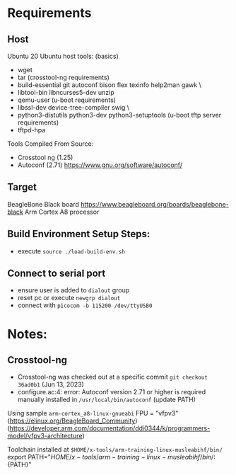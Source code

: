 # Requirements

## Host
Ubuntu 20
Ubuntu host tools:
 (basics)
- wget
- tar
 (crosstool-ng requirements)
- build-essential git autoconf bison flex texinfo help2man gawk \
- libtool-bin libncurses5-dev unzip
- qemu-user
  (u-boot requirements)
- libssl-dev device-tree-compiler swig \
- python3-distutils python3-dev python3-setuptools
  (u-boot tftp server requirements)
- tftpd-hpa


Tools Compiled From Source:
- Crosstool ng (1.25)
- Autoconf (2.71) https://www.gnu.org/software/autoconf/


## Target
BeagleBone Black board https://www.beagleboard.org/boards/beaglebone-black
Arm Cortex A8 processor


## Build Environment Setup Steps:
- execute `source ./load-build-env.sh`

## Connect to serial port
- ensure user is added to `dialout` group
- reset pc or execute `newgrp dialout`
- connect with `picocom -b 115200 /dev/ttyUSB0`

# Notes:
## Crosstool-ng
- Crosstool-ng was checked out at a specific commit `git checkout 36ad0b1` (Jun 13, 2023)
- configure.ac:4: error: Autoconf version 2.71 or higher is required
    manually installed in `/usr/local/bin/autoconf` (update PATH)

Using sample `arm-cortex_a8-linux-gnueabi`
    FPU = "vfpv3" (https://elinux.org/BeagleBoard_Community) (https://developer.arm.com/documentation/ddi0344/k/programmers-model/vfpv3-architecture)

Toolchain installed at `$HOME/x-tools/arm-training-linux-musleabihf/bin/`
export PATH="${HOME}/x-tools/arm-training-linux-musleabihf/bin/:${PATH}"